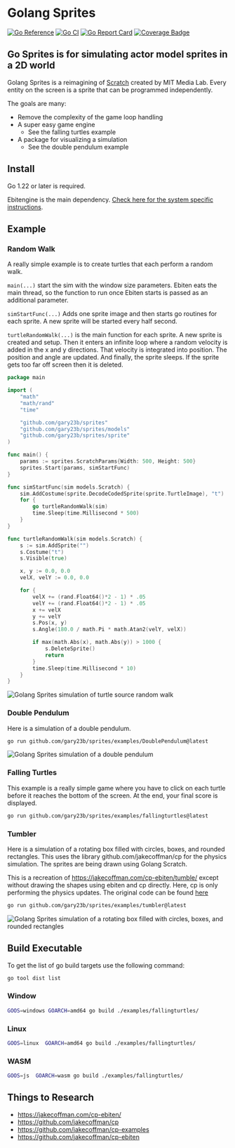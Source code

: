 # Golang Sprites

[![Go Reference](https://pkg.go.dev/badge/github.com/gary23b/sprites.svg)](https://pkg.go.dev/github.com/gary23b/sprites)
[![Go CI](https://github.com/gary23b/sprites/actions/workflows/go.yml/badge.svg)](https://github.com/gary23b/sprites/actions/workflows/go.yml)
[![Go Report Card](https://goreportcard.com/badge/github.com/gary23b/sprites)](https://goreportcard.com/report/github.com/gary23b/sprites)
[![Coverage Badge](https://img.shields.io/endpoint?url=https://gist.githubusercontent.com/gary23b/fc54fb0b86a835ca3f907efc85a1d61c/raw/gary23b_sprites_main.json)](https://github.com/gary23b/sprites/actions)

## Go Sprites is for simulating actor model sprites in a 2D world

Golang Sprites is a reimagining of [Scratch](https://scratch.mit.edu/) created by MIT Media Lab. Every entity on the screen is a sprite that can be programmed independently.

The goals are many:

- Remove the complexity of the game loop handling
- A super easy game engine
  - See the falling turtles example
- A package for visualizing a simulation
  - See the double pendulum example

## Install

Go 1.22 or later is required.

Ebitengine is the main dependency. [Check here for the system specific instructions](https://ebitengine.org/en/documents/install.html).

## Example

### Random Walk

A really simple example is to create turtles that each perform a random walk.

`main(...)` start the sim with the window size parameters. Ebiten eats the main thread, so the function to run once Ebiten starts is passed as an additional parameter.

`simStartFunc(...)` Adds one sprite image and then starts go routines for each sprite. A new sprite will be started every half second.

`turtleRandomWalk(...)` is the main function for each sprite. A new sprite is created and setup. Then it enters an infinite loop where a random velocity is added in the x and y directions. That velocity is integrated into position. The position and angle are updated. And finally, the sprite sleeps. If the sprite gets too far off screen then it is deleted.

```go
package main

import (
	"math"
	"math/rand"
	"time"

	"github.com/gary23b/sprites"
	"github.com/gary23b/sprites/models"
	"github.com/gary23b/sprites/sprite"
)

func main() {
	params := sprites.ScratchParams{Width: 500, Height: 500}
	sprites.Start(params, simStartFunc)
}

func simStartFunc(sim models.Scratch) {
	sim.AddCostume(sprite.DecodeCodedSprite(sprite.TurtleImage), "t")
	for {
		go turtleRandomWalk(sim)
		time.Sleep(time.Millisecond * 500)
	}
}

func turtleRandomWalk(sim models.Scratch) {
	s := sim.AddSprite("")
	s.Costume("t")
	s.Visible(true)

	x, y := 0.0, 0.0
	velX, velY := 0.0, 0.0

	for {
		velX += (rand.Float64()*2 - 1) * .05
		velY += (rand.Float64()*2 - 1) * .05
		x += velX
		y += velY
		s.Pos(x, y)
		s.Angle(180.0 / math.Pi * math.Atan2(velY, velX))

		if max(math.Abs(x), math.Abs(y)) > 1000 {
			s.DeleteSprite()
			return
		}
		time.Sleep(time.Millisecond * 10)
	}
}
```

![Golang Sprites simulation of turtle source random walk](https://github.com/gary23b/sprites/blob/main/examples/randomwalk/randomwalk.gif)

### Double Pendulum

Here is a simulation of a double pendulum.

```bash
go run github.com/gary23b/sprites/examples/DoublePendulum@latest
```

![Golang Sprites simulation of a double pendulum](https://github.com/gary23b/sprites/blob/main/examples/DoublePendulum/DoublePendulum.gif)

### Falling Turtles

This example is a really simple game where you have to click on each turtle before it reaches the bottom of the screen. At the end, your final score is displayed.

```bash
go run github.com/gary23b/sprites/examples/fallingturtles@latest
```

### Tumbler

Here is a simulation of a rotating box filled with circles, boxes, and rounded rectangles. This uses the library github.com/jakecoffman/cp for the physics simulation. The sprites are being drawn using Golang Scratch.

This is a recreation of <https://jakecoffman.com/cp-ebiten/tumble/> except without drawing the shapes using ebiten and cp directly. Here, cp is only performing the physics updates. The original code can be found [here](https://github.com/jakecoffman/cp-examples/blob/master/tumble/tumble.go)

```bash
go run github.com/gary23b/sprites/examples/tumbler@latest
```

![Golang Sprites simulation of a rotating box filled with circles, boxes, and rounded rectangles](https://github.com/gary23b/sprites/blob/main/examples/tumbler/tumbler.gif)

## Build Executable

To get the list of go build targets use the following command:

```bash
go tool dist list
```

### Window

```bash
GOOS=windows GOARCH=amd64 go build ./examples/fallingturtles/
```

### Linux

```bash
GOOS=linux  GOARCH=amd64 go build ./examples/fallingturtles/
```

### WASM

```bash
GOOS=js  GOARCH=wasm go build ./examples/fallingturtles/
```

## Things to Research

- <https://jakecoffman.com/cp-ebiten/>
- <https://github.com/jakecoffman/cp>
- <https://github.com/jakecoffman/cp-examples>
- <https://github.com/jakecoffman/cp-ebiten>